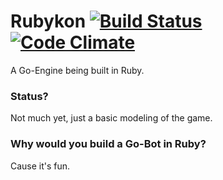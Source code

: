 # Rubykon [![Build Status](https://secure.travis-ci.org/PragTob/Rubykon.png?branch=master)](https://travis-ci.org/PragTob/Rubykon)[![Code Climate](https://codeclimate.com/github/PragTob/Rubykon.png)](https://codeclimate.com/github/PragTob/Rubykon)
A Go-Engine being built in Ruby. 

### Status?
Not much yet, just a basic modeling of the game.

### Why would you build a Go-Bot in Ruby?
Cause it's fun.
